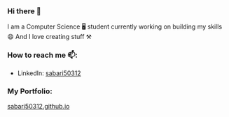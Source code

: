 ### Hi there 👋
 I am a Computer Science 🖥 student currently working on building my skills 😄
 And I love creating stuff  ⚒️
### How to reach me 📫: 
- LinkedIn: [sabari50312](https://www.linkedin.com/in/sabari50312/)

### My Portfolio:
[sabari50312.github.io](https://sabari50312.github.io/)
<!--
**sabari50312/sabari50312** is a ✨ _special_ ✨ repository because its `README.md` (this file) appears on your GitHub profile.

Here are some ideas to get you started:

- 🔭 I’m currently working on ...
- 🌱 I’m currently learning ...
- 👯 I’m looking to collaborate on ...
- 🤔 I’m looking for help with ...
- 💬 Ask me about ...
- 📫 How to reach me: ...
- 😄 Pronouns: ...
- ⚡ Fun fact: ...
-->
